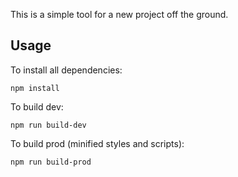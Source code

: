 This is a simple tool for a new project off the ground.

## Usage

To install all dependencies:

`npm install`

To build dev:

`npm run build-dev`

To build prod (minified styles and scripts):

`npm run build-prod`
